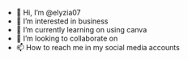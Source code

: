 - 👋 Hi, I’m @elyzia07
- 👀 I’m interested in business
- 🌱 I’m currently learning on using canva
- 💞️ I’m looking to collaborate on 
- 📫 How to reach me in my social media accounts
<!---
elyzia07/elyzia07 is a ✨ special ✨ repository because its `README.md` (this file) appears on your GitHub profile.
You can click the Preview link to take a look at your changes.
--->
